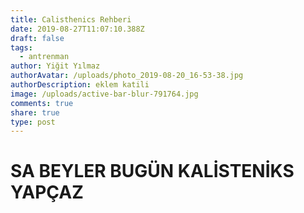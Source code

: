 ```yaml
---
title: Calisthenics Rehberi
date: 2019-08-27T11:07:10.388Z
draft: false
tags:
  - antrenman
author: Yiğit Yılmaz
authorAvatar: /uploads/photo_2019-08-20_16-53-38.jpg
authorDescription: eklem katili
image: /uploads/active-bar-blur-791764.jpg
comments: true
share: true
type: post
---
```

# **SA BEYLER BUGÜN KALİSTENİKS YAPÇAZ**

